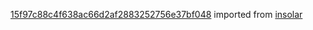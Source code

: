 [15f97c88c4f638ac66d2af2883252756e37bf048](https://github.com/insolar/insolar/commit/15f97c88c4f638ac66d2af2883252756e37bf048) imported from [insolar](https://github.com/insolar/insolar)
